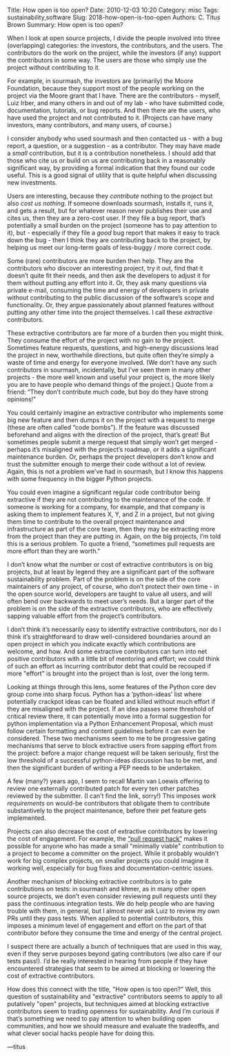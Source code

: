 Title: How open is too open?
Date: 2010-12-03 10:20
Category: misc
Tags: sustainability,software
Slug: 2018-how-open-is-too-open
Authors: C. Titus Brown
Summary: How open is too open?

When I look at open source projects, I divide the people involved into
three (overlapping) categories: the investors, the contributors, and
the users. The contributors do the work on the project, while the
investors (if any) support the contributors in some way. The users are
those who simply use the project without contributing to it.

For example, in sourmash, the investors are (primarily) the Moore
Foundation, because they support most of the people working on the
project via the Moore grant that I have. There are the contributors -
myself, Luiz Irber, and many others in and out of my lab - who have
submitted code, documentation, tutorials, or bug reports. And then
there are the users, who have used the project and not contributed to
it. (Projects can have many investors, many contributors, and many
users, of course.)

I consider anybody who used sourmash and then contacted us - with a
bug report, a question, or a suggestion - as a contributor. They may
have made a *small* contribution, but it is a contribution
nonetheless. I should add that those who cite us or build on us are
contributing back in a reasonably significant way, by
providing a formal indication that they found our code useful. This is
a good signal of utility that is quite helpful when discussing new
investments.

Users are interesting, because they *contribute* nothing to
the project but also *cost us nothing*. If someone downloads sourmash,
installs it, runs it, and gets a result, but for whatever reason never
publishes their use and cites us, then they are a zero-cost user. If
they file a bug report, that’s potentially a small burden on the
project (someone has to pay attention to it), but - especially if they
file a *good* bug report that makes it easy to track down the bug -
then I think they are contributing back to the project, by helping us
meet our long-term goals of less-buggy / more correct code.

Some (rare) contributors are more burden then help. They are the
contributors who discover an interesting project, try it out, find
that it doesn’t quite fit their needs, and then ask the developers
to adjust it for them without putting any effort into it. Or, they ask
many questions via private e-mail, consuming the time and energy of
developers in private without contributing to the public discussion of
the software’s scope and functionality.  Or, they argue passionately
about planned features without putting any other time into the project
themselves. I call these *extractive* contributors.

These extractive contributors are far more of a burden then you might
think.  They consume the effort of the project with no gain to the
project. Sometimes feature requests, questions, and high-energy
discussions lead the project in new, worthwhile directions, but quite
often they’re simply a waste of time and energy for everyone
involved. (We don’t have any such contributors in sourmash,
incidentally, but I’ve seen them in many other projects - the more
well known and useful your project is, the more likely you are to have
people who demand things of the project.) Quote from a friend: “They
don’t contribute much code, but boy do they have strong opinions!"

You could certainly imagine an extractive contributor who implements
some big new feature and then dumps it on the project with a request
to merge (these are often called “code bombs”). If the feature was
discussed beforehand and aligns with the direction of the project,
that’s great!  But sometimes people submit a merge request that simply
won’t get merged - perhaps it’s misaligned with the project’s
roadmap, or it adds a significant maintenance burden. Or, perhaps
the project developers don’t know and trust the submitter enough to
merge their code without a lot of review.  Again, this is not a
problem we’ve had in sourmash, but I know this happens with some
frequency in the bigger Python projects.

You could even imagine a significant regular code contributor being
extractive if they are not contributing to the maintenance of the
code.  If someone is working for a company, for example, and that
company is asking them to implement features X, Y, and Z in a project,
but not giving them time to contribute to the overall project
maintenance and infrastructure as part of the core team, then they may
be extracting more from the project than they are putting in. Again,
on the big projects, I’m told this is a serious problem. To quote a
friend, “sometimes pull requests are more effort than they are worth."

I don’t know what the number or cost of extractive contributors is on
big projects, but at least by legend they are a significant part of
the software sustainability problem. Part of the problem is on the
side of the core maintainers of any project, of course, who don’t
protect their own time - in the open source world, developers are
taught to value all users, and will often bend over backwards to meet
user’s needs. But a larger part of the problem is on the side of the
extractive contributors, who are effectively sapping valuable effort
from the project’s contributors.

I don’t think it’s necessarily easy to identify extractive
contributors, nor do I think it’s straightforward to draw
well-considered boundaries around an open project in which you
indicate exactly which contributions are welcome, and how. And some
extractive contributors can turn into net positive contributors with a
little bit of mentoring and effort; we could think of such an effort
as incurring contributor debt that could be recouped if more "effort" is
brought into the project than is lost, over the long term.

Looking at things through this lens, some features of the Python core
dev group come into sharp focus. Python has a ‘python-ideas’ list
where potentially crackpot ideas can be floated and killed without
much effort if they are misaligned with the project. If an idea passes
some threshold of critical review there, it can potentially move into
a formal suggestion for python implementation via a Python Enhancement
Proposal, which must follow certain formatting and content guidelines
before it can even be considered.  These two mechanisms seem to me to
be progressive gating mechanisms that serve to block extractive users
from sapping effort from the project: before a major change request
will be taken seriously, first the low threshold of a successful
python-ideas discussion has to be met, and then the significant burden
of writing a PEP needs to be undertaken.

A few (many?) years ago, I seem to recall Martin van Loewis offering
to review one externally contributed patch for every ten other patches
reviewed by the submitter. (I can’t find the link, sorry!) This imposes
*work requirements* on would-be contributors that obligate them to
contribute substantively to the project maintenance, before their
pet feature gets implemented.

Projects can also decrease the cost of extractive contributors by
lowering the cost of engagement. For example, the
[“pull request hack”](https://news.ycombinator.com/item?id=5357417)
makes it possible for anyone who has made a small "minimally viable"
contribution to a project to become a committer on the project. While
it probably wouldn't work for big complex projects, on smaller
projects you could imagine it working well, especially for bug fixes
and documentation-centric issues.

Another mechanism of blocking extractive contributors is to gate
contributions on tests: in sourmash and khmer, as in many other open
source projects, we don’t even consider reviewing pull requests until
they pass the continuous integration tests. We do help people who are
having trouble with them, in general, but I almost never ask Luiz to
review my own PRs until they pass tests.  When applied to potential
contributors, this imposes a minimum level of engagement and effort on
the part of that contributor before they consume the time and energy
of the central project.

I suspect there are actually a bunch of techniques that are used in
this way, even if they serve purposes beyond gating contributors (we
also care if our tests pass!). I’d be really interested in hearing
from people if they have encountered strategies that seem to be aimed
at blocking or lowering the cost of extractive contributors.

How does this connect with the title, "How open is too open?" Well,
this question of sustainability and "extractive" contributors seems to
apply to all putatively "open" projects, but techniques aimed at
blocking extractive contributors seem to trading openness for
sustainability. And I’m curious if that’s something we need to pay
attention to when building open communities, and how we should measure and
evaluate the tradeoffs, and what clever social hacks people have for
doing this.

—titus
